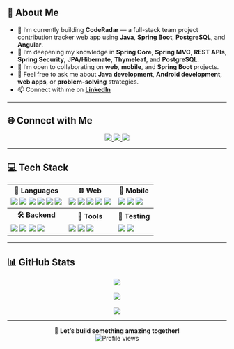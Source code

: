 <!--- PREVIOUS VERSION STARTS FROM HERE
## Hi there! I am Abdinahmen 👋  
[![GitHub Streak](https://streak-stats.demolab.com/?user=Abdirahman-ai&theme=dark)](https://git.io/streak-stats)

**Abdirahman-ai/Abdirahman-ai** is a ✨ _special_ ✨ repository because its `README.md` (this file) appears on your GitHub profile.
 
Here are some ideas to get you started:
 
- 🔭 I’m currently working on ...
- 🌱 I’m currently learning ...
- 👯 I’m looking to collaborate on ...
- 🤔 I’m looking for help with ...
- 💬 Ask me about ...
- 📫 How to reach me: ... 
- 😄 Pronouns ... 
- ⚡ Fun fact ...  
PREVIOUS VERSION ENDS HERE 
--> 
## 💫 About Me
- 🔭 I’m currently building **CodeRadar** — a full-stack team project contribution tracker web app using **Java**, **Spring Boot**, **PostgreSQL**, and **Angular**.  
- 🌱 I’m deepening my knowledge in **Spring Core**, **Spring MVC**, **REST APIs**, **Spring Security**, **JPA/Hibernate**, **Thymeleaf**, and **PostgreSQL**.  
- 👯 I’m open to collaborating on **web**, **mobile**, and **Spring Boot** projects.  
- 💬 Feel free to ask me about **Java development**, **Android development**, **web apps**, or **problem-solving** strategies.  
- 📫 Connect with me on [**LinkedIn**](https://www.linkedin.com/in/abdinahmen-a3a4941a5/)

<!-- - ⚡ Fun fact: **I love solving LeetCode problems and exploring new tech stacks!** -->

---

## 🌐 Connect with Me
<p align="center">
  <a href="https://www.linkedin.com/in/abdi-m-a3a4941a5/">
    <img src="https://img.shields.io/badge/LinkedIn-%230077B5.svg?style=for-the-badge&logo=linkedin&logoColor=white" />
  </a>
  <a href="mailto:abdinahmen@gmail.com">
    <img src="https://img.shields.io/badge/Gmail-%23D14836.svg?style=for-the-badge&logo=gmail&logoColor=white" />
  </a>
  <a href="https://github.com/abdirahman-ai">
    <img src="https://img.shields.io/badge/GitHub-%23121011.svg?style=for-the-badge&logo=github&logoColor=white" />
  </a>
</p>

---

## 💻 Tech Stack
<table>
  <tr>
    <th>🚀 Languages</th>
    <th>🌐 Web</th>
    <th>📱 Mobile</th>
  </tr>
  <tr>
    <td>
      <img src="https://img.shields.io/badge/Java-%23ED8B00.svg?style=for-the-badge&logo=openjdk&logoColor=white"/>
      <img src="https://img.shields.io/badge/C++-%2300599C.svg?style=for-the-badge&logo=c%2B%2B&logoColor=white"/>
      <img src="https://img.shields.io/badge/C-%2300599C.svg?style=for-the-badge&logo=c&logoColor=white"/>
      <img src="https://img.shields.io/badge/Python-3670A0?style=for-the-badge&logo=python&logoColor=ffdd54"/>
      <img src="https://img.shields.io/badge/TypeScript-%23007ACC.svg?style=for-the-badge&logo=typescript&logoColor=white"/>
      <img src="https://img.shields.io/badge/OCaml-%23E98407.svg?style=for-the-badge&logo=ocaml&logoColor=white"/>
    </td>
    <td>
      <img src="https://img.shields.io/badge/HTML5-%23E34F26.svg?style=for-the-badge&logo=html5&logoColor=white"/>
      <img src="https://img.shields.io/badge/CSS3-%231572B6.svg?style=for-the-badge&logo=css3&logoColor=white"/>
      <img src="https://img.shields.io/badge/JavaScript-%23323330.svg?style=for-the-badge&logo=javascript&logoColor=%23F7DF1E"/>
      <img src="https://img.shields.io/badge/React-%2320232a.svg?style=for-the-badge&logo=react&logoColor=%2361DAFB"/>
      <img src="https://img.shields.io/badge/Thymeleaf-%23005C88.svg?style=for-the-badge&logo=thymeleaf&logoColor=white"/>
    </td>
    <td>
      <img src="https://img.shields.io/badge/Kotlin-%237F52FF.svg?style=for-the-badge&logo=kotlin&logoColor=white"/>
      <img src="https://img.shields.io/badge/Android-%2300f.svg?style=for-the-badge&logo=android&logoColor=white"/>
      <img src="https://img.shields.io/badge/Jetpack-%236DB33F.svg?style=for-the-badge&logo=android&logoColor=white"/>
    </td>
  </tr>
  <tr>
    <th>🛠 Backend</th>
    <th>🔧 Tools</th>
    <th>🧪 Testing</th>
  </tr>
  <tr>
    <td>
      <img src="https://img.shields.io/badge/Spring Boot-%236DB33F.svg?style=for-the-badge&logo=spring&logoColor=white"/>
      <img src="https://img.shields.io/badge/Hibernate-%23007ACC.svg?style=for-the-badge&logo=hibernate&logoColor=white"/>
      <img src="https://img.shields.io/badge/PostgreSQL-%23316192.svg?style=for-the-badge&logo=postgresql&logoColor=white"/>
      <img src="https://img.shields.io/badge/MySQL-%2300f.svg?style=for-the-badge&logo=mysql&logoColor=white"/>
    </td>
    <td>
      <img src="https://img.shields.io/badge/Git-%23F05033.svg?style=for-the-badge&logo=git&logoColor=white"/>
      <img src="https://img.shields.io/badge/GitHub-%23121011.svg?style=for-the-badge&logo=github&logoColor=white"/>
      <img src="https://img.shields.io/badge/LaTeX-%23008080.svg?style=for-the-badge&logo=latex&logoColor=white"/>
    </td>
    <td>
      <img src="https://img.shields.io/badge/JUnit-%2325A162.svg?style=for-the-badge&logo=junit&logoColor=white"/>
      <img src="https://img.shields.io/badge/Mockito-%236DB33F.svg?style=for-the-badge&logo=mockito&logoColor=white"/>
    </td>
  </tr>
</table>

---

## 📊 GitHub Stats
<p align="center">
  <img src="https://streak-stats.demolab.com?user=abdirahman-ai&theme=tokyonight_duo&hide_border=true&date_format=j%20M%5B%20Y%5D&timezone=America/Chicago" />
  <br><br>
  <img src="https://github-readme-activity-graph.vercel.app/graph?username=abdirahman-ai&theme=tokyo-night&hide_border=true" />
  <br><br>
  <img src="https://github-readme-stats.vercel.app/api?username=abdirahman-ai&show_icons=true&theme=tokyonight&hide_border=true"/>
</p>

---

<p align="center">
  🚀 <strong>Let’s build something amazing together!</strong><br>
  <img src="https://visitor-badge.laobi.icu/badge?page_id=abdirahman-ai" alt="Profile views">
</p>


<!-- Proudly created with GPRM ( https://gprm.itsvg.in ) -->
